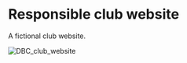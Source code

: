 # Responsible club website
A fictional club website.

![DBC_club_website](https://user-images.githubusercontent.com/33905131/129561735-74fc14e4-f993-4dfb-ba04-2a5100cdd798.gif)
